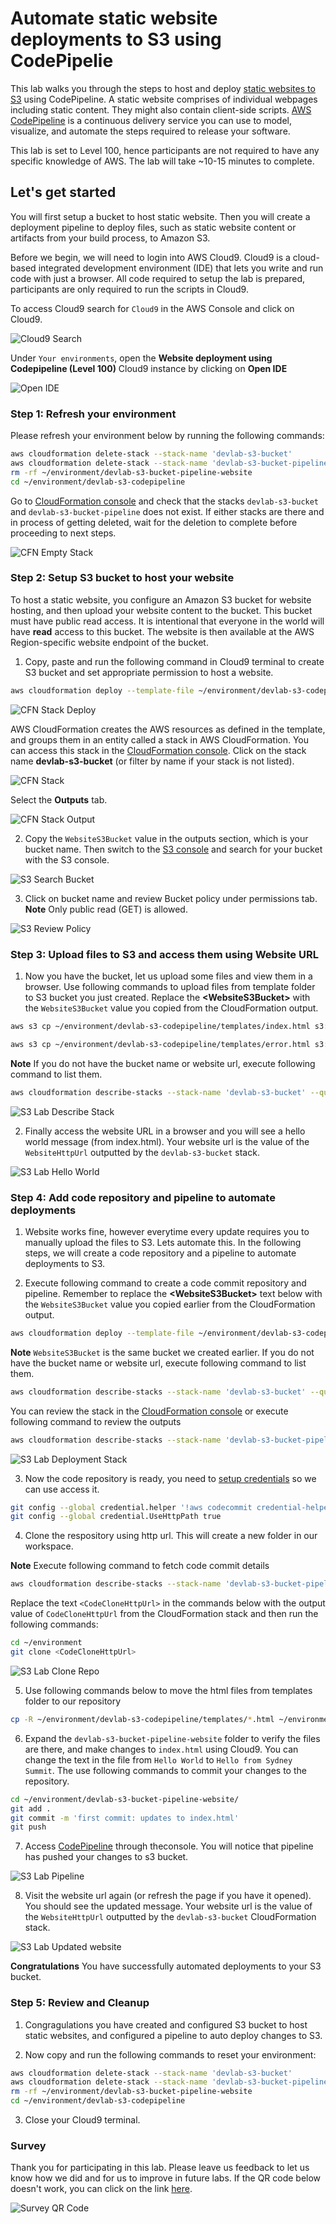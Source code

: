 
# Automate static website deployments to S3 using CodePipelie

This lab walks you through the steps to host and deploy [static websites to S3](https://docs.aws.amazon.com/AmazonS3/latest/dev/WebsiteHosting.html) using CodePipeline. A static website comprises of individual webpages including static content. They might also contain client-side scripts. [AWS CodePipeline](https://docs.aws.amazon.com/AmazonS3/latest/dev/WebsiteHosting.html) is a continuous delivery service you can use to model, visualize, and automate the steps required to release your software. 

This lab is set to Level 100, hence participants are not required to have any specific knowledge of AWS. The lab will take ~10-15 minutes to complete.


## Let's get started
You will first setup a bucket to host static website. Then you will create a deployment pipeline to deploy files, such as static website content or artifacts from your build process, to Amazon S3.

Before we begin, we will need to login into AWS Cloud9. Cloud9 is a cloud-based integrated development environment (IDE) that lets you write and run code with just a browser. All code required to setup the lab is prepared, participants are only required to run the scripts in Cloud9.

To access Cloud9 search for `Cloud9` in the AWS Console and click on Cloud9.

![Cloud9 Search](images/cloud9_search.png)

Under `Your environments`, open the **Website deployment using Codepipeline (Level 100)** Cloud9 instance by clicking on **Open IDE**

![Open IDE](images/cloud9_open_ide.png)


### Step 1: Refresh your environment
Please refresh your environment below by running the following commands:
```bash
aws cloudformation delete-stack --stack-name 'devlab-s3-bucket'
aws cloudformation delete-stack --stack-name 'devlab-s3-bucket-pipeline'
rm -rf ~/environment/devlab-s3-bucket-pipeline-website
cd ~/environment/devlab-s3-codepipeline
```

Go to [CloudFormation console](https://console.aws.amazon.com/cloudformation) and check that the stacks `devlab-s3-bucket` and `devlab-s3-bucket-pipeline` does not exist. If either stacks are there and in process of getting deleted, wait for the deletion to complete before proceeding to next steps.

![CFN Empty Stack](images/s3_lab_empty_stack.png)

### Step 2: Setup S3 bucket to host your website 

To host a static website, you configure an Amazon S3 bucket for website hosting, and then upload your website content to the bucket. This bucket must have public read access. It is intentional that everyone in the world will have **read** access to this bucket. The website is then available at the AWS Region-specific website endpoint of the bucket.

1. Copy, paste and run the following command in Cloud9 terminal to create S3 bucket and set appropriate permission to host a website.

```bash
aws cloudformation deploy --template-file ~/environment/devlab-s3-codepipeline/templates/setup_s3_bucket.yaml --stack-name devlab-s3-bucket --capabilities CAPABILITY_IAM
```

![CFN Stack Deploy](images/s3_lab_deploy_stack.png)



AWS CloudFormation creates the AWS resources as defined in the template, and groups them in an entity called a stack in AWS CloudFormation. You can access this stack in the [CloudFormation console](https://console.aws.amazon.com/cloudformation). Click on the stack name **devlab-s3-bucket** (or filter by name if your stack is not listed). 


![CFN Stack](images/s3_lab_cloudformation_stack.png)

Select the **Outputs** tab. 

![CFN Stack Output](images/s3_lab_cloudformation_stack_output.png)



2. Copy the `WebsiteS3Bucket` value in the outputs section, which is your bucket name. Then switch to the [S3 console](https://console.aws.amazon.com/s3) and search for your bucket with the S3 console.

![S3 Search Bucket](images/s3_lab_search_bucket.png)


3. Click on bucket name and review Bucket policy under permissions tab. **Note** Only public read (GET) is allowed.


![S3 Review Policy](images/s3_lab_bucket_policy.png)


### Step 3: Upload files to S3 and access them using Website URL

1. Now you have the bucket, let us upload some files and view them in a browser. Use following commands to upload files from template folder to S3 bucket you just created. Replace the **&lt;WebsiteS3Bucket&gt;** with the `WebsiteS3Bucket` value you copied from the CloudFormation output.


```bash
aws s3 cp ~/environment/devlab-s3-codepipeline/templates/index.html s3://<WebsiteS3Bucket>

aws s3 cp ~/environment/devlab-s3-codepipeline/templates/error.html s3://<WebsiteS3Bucket>
```
**Note** If you do not have the bucket name or website url, execute following command to list them. 

```bash
aws cloudformation describe-stacks --stack-name 'devlab-s3-bucket' --query Stacks[*].Outputs[*]
```

![S3 Lab Describe Stack](images/s3_lab_describe_stack.png)

2. Finally access the website URL in a browser and you will see a hello world message (from index.html). Your website url is the value of the `WebsiteHttpUrl` outputted by the `devlab-s3-bucket` stack.

![S3 Lab Hello World](images/s3_lab_hello_world.png)



### Step 4: Add code repository and pipeline to automate deployments

1. Website works fine, however everytime every update requires you to manually upload the files to S3. Lets automate this. In the following steps, we will create a code repository and a pipeline to automate deployments to S3. 


2. Execute following command to create a code commit repository and pipeline. Remember to replace the **&lt;WebsiteS3Bucket&gt;** text below with the `WebsiteS3Bucket` value you copied earlier from the CloudFormation output.

```bash
aws cloudformation deploy --template-file ~/environment/devlab-s3-codepipeline/templates/setup_deployment_pipeline.yaml --stack-name devlab-s3-bucket-pipeline --parameter-overrides WebsiteS3Bucket=<WebsiteS3Bucket> --capabilities CAPABILITY_IAM
```

**Note** `WebsiteS3Bucket` is the same bucket we created earlier. If you do not have the bucket name or website url, execute following command to list them.

```bash
aws cloudformation describe-stacks --stack-name 'devlab-s3-bucket' --query Stacks[*].Outputs[*]
```

You can review the stack in the [CloudFormation console](https://console.aws.amazon.com/cloudformation) or execute following command to review the outputs

```bash
aws cloudformation describe-stacks --stack-name 'devlab-s3-bucket-pipeline' --query Stacks[*].Outputs[*]
```

![S3 Lab Deployment Stack](images/s3_lab_deployment_pipeline_stack.png)


3. Now the code repository is ready, you need to [setup credentials](https://docs.aws.amazon.com/codecommit/latest/userguide/setting-up-https-unixes.html#setting-up-https-unixes-credential-helper) so we can use access it.

```bash
git config --global credential.helper '!aws codecommit credential-helper $@'
git config --global credential.UseHttpPath true
```

4. Clone the respository using http url. This will create a new folder in our workspace.

**Note** Execute following command to fetch code commit details 

```bash
aws cloudformation describe-stacks --stack-name 'devlab-s3-bucket-pipeline' --query Stacks[*].Outputs[*]
```

 Replace the text `<CodeCloneHttpUrl>`  in the commands below with the output value of `CodeCloneHttpUrl` from the CloudFormation stack and then run the following commands:
```bash
cd ~/environment
git clone <CodeCloneHttpUrl>
```

![S3 Lab Clone Repo](images/s3_lab_cloned_repo.png)


5. Use following commands below to move the html files from templates folder to our repository

```bash
cp -R ~/environment/devlab-s3-codepipeline/templates/*.html ~/environment/devlab-s3-bucket-pipeline-website/
```

6. Expand the `devlab-s3-bucket-pipeline-website` folder to verify the files are there, and make changes to `index.html` using Cloud9. You can change the text in the file from `Hello World` to `Hello from Sydney Summit`. The use following commands to commit your changes to the repository. 
   

```bash
cd ~/environment/devlab-s3-bucket-pipeline-website/ 
git add .
git commit -m 'first commit: updates to index.html'
git push
```

7. Access [CodePipeline](https://console.aws.amazon.com/codepipeline) through  theconsole. You will notice that pipeline has pushed your changes to s3 bucket.

![S3 Lab Pipeline](images/s3_lab_pipeline.png)

8. Visit the website url again (or refresh the page if you have it opened). You should see the updated message. Your website url is the value of the `WebsiteHttpUrl` outputted by the `devlab-s3-bucket` CloudFormation stack.

![S3 Lab Updated website](images/s3_lab_updated_website.png)


**Congratulations** You have successfully automated deployments to your S3 bucket. 


### Step 5: Review and Cleanup 

1. Congragulations you have created and configured S3 bucket to host static websites, and configured a pipeline to auto deploy changes to S3. 

2. Now copy and run the following commands to reset your environment:
```bash
aws cloudformation delete-stack --stack-name 'devlab-s3-bucket'
aws cloudformation delete-stack --stack-name 'devlab-s3-bucket-pipeline'
rm -rf ~/environment/devlab-s3-bucket-pipeline-website
cd ~/environment/devlab-s3-codepipeline
```

3. Close your Cloud9 terminal.

### Survey

Thank you for participating in this lab. Please leave us feedback to let us know how we did and for us to improve in future labs. If the QR code below doesn't work, you can click on the link [here](https://eventbox.dev/survey/0GYX1KB).

![Survey QR Code](images/survey_qr.png)


